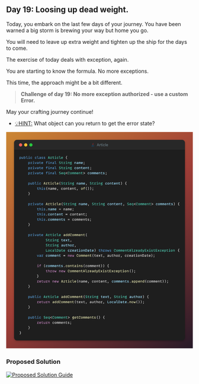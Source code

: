 ## Day 19: Loosing up dead weight.

Today, you embark on the last few days of your journey.
You have been warned a big storm is brewing your way but home you go.

You will need to leave up extra weight and tighten up the ship 
for the days to come.

The exercise of today deals with exception, again.

You are starting to know the formula. No more exceptions.

This time, the approach might be a bit different.

> **Challenge of day 19: No more exception authorized - use a custom Error.**

May your crafting journey continue!

- <u>💡HINT:</u> What object can you return to get the error state?

![snippet of the day](snippet.png)

### Proposed Solution
[![Proposed Solution Guide](../../../img/proposed-solution.png)](../../../solution/day19/docs/step-by-step.md)